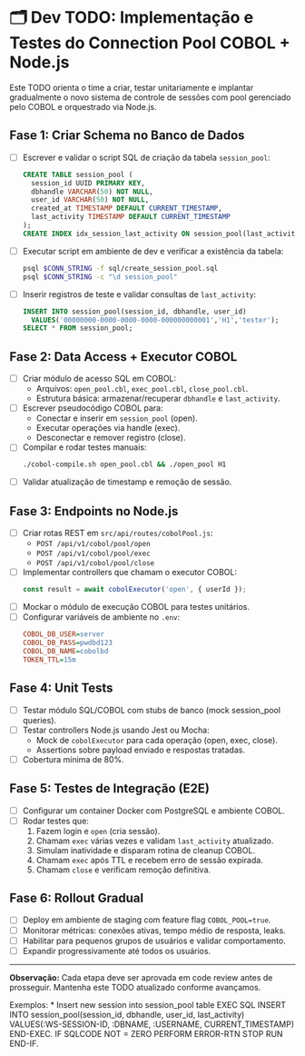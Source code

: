 # 🗂️ Dev TODO: Implementação e Testes do Connection Pool COBOL + Node.js

Este TODO orienta o time a criar, testar unitariamente e implantar gradualmente o novo sistema de controle de sessões com pool gerenciado pelo COBOL e orquestrado via Node.js.

## Fase 1: Criar Schema no Banco de Dados

- [ ] Escrever e validar o script SQL de criação da tabela `session_pool`:
  ```sql
  CREATE TABLE session_pool (
    session_id UUID PRIMARY KEY,
    dbhandle VARCHAR(50) NOT NULL,
    user_id VARCHAR(50) NOT NULL,
    created_at TIMESTAMP DEFAULT CURRENT_TIMESTAMP,
    last_activity TIMESTAMP DEFAULT CURRENT_TIMESTAMP
  );
  CREATE INDEX idx_session_last_activity ON session_pool(last_activity);
  ```
- [ ] Executar script em ambiente de dev e verificar a existência da tabela:
  ```bash
  psql $CONN_STRING -f sql/create_session_pool.sql
  psql $CONN_STRING -c "\d session_pool"
  ```
- [ ] Inserir registros de teste e validar consultas de `last_activity`:
  ```sql
  INSERT INTO session_pool(session_id, dbhandle, user_id)
    VALUES('00000000-0000-0000-0000-000000000001','H1','tester');
  SELECT * FROM session_pool;
  ```

## Fase 2: Data Access + Executor COBOL

- [ ] Criar módulo de acesso SQL em COBOL:
  - Arquivos: `open_pool.cbl`, `exec_pool.cbl`, `close_pool.cbl`.
  - Estrutura básica: armazenar/recuperar `dbhandle` e `last_activity`.
- [ ] Escrever pseudocódigo COBOL para:
  - Conectar e inserir em `session_pool` (open).
  - Executar operações via handle (exec).
  - Desconectar e remover registro (close).
- [ ] Compilar e rodar testes manuais:
  ```bash
  ./cobol-compile.sh open_pool.cbl && ./open_pool H1
  ```
- [ ] Validar atualização de timestamp e remoção de sessão.

## Fase 3: Endpoints no Node.js

- [ ] Criar rotas REST em `src/api/routes/cobolPool.js`:
  - `POST /api/v1/cobol/pool/open`
  - `POST /api/v1/cobol/pool/exec`
  - `POST /api/v1/cobol/pool/close`
- [ ] Implementar controllers que chamam o executor COBOL:
  ```js
  const result = await cobolExecutor('open', { userId });
  ```
- [ ] Mockar o módulo de execução COBOL para testes unitários.
- [ ] Configurar variáveis de ambiente no `.env`:
  ```ini
  COBOL_DB_USER=server
  COBOL_DB_PASS=pwdbd123
  COBOL_DB_NAME=cobolbd
  TOKEN_TTL=15m
  ```

## Fase 4: Unit Tests

- [ ] Testar módulo SQL/COBOL com stubs de banco (mock session_pool queries).
- [ ] Testar controllers Node.js usando Jest ou Mocha:
  - Mock de `cobolExecutor` para cada operação (open, exec, close).
  - Assertions sobre payload enviado e respostas tratadas.
- [ ] Cobertura mínima de 80%.

## Fase 5: Testes de Integração (E2E)

- [ ] Configurar um container Docker com PostgreSQL e ambiente COBOL.
- [ ] Rodar testes que:
  1. Fazem login e `open` (cria sessão).
  2. Chamam `exec` várias vezes e validam `last_activity` atualizado.
  3. Simulam inatividade e disparam rotina de cleanup COBOL.
  4. Chamam `exec` após TTL e recebem erro de sessão expirada.
  5. Chamam `close` e verificam remoção definitiva.

## Fase 6: Rollout Gradual

- [ ] Deploy em ambiente de staging com feature flag `COBOL_POOL=true`.
- [ ] Monitorar métricas: conexões ativas, tempo médio de resposta, leaks.
- [ ] Habilitar para pequenos grupos de usuários e validar comportamento.
- [ ] Expandir progressivamente até todos os usuários.

---
**Observação:** Cada etapa deve ser aprovada em code review antes de prosseguir. Mantenha este TODO atualizado conforme avançamos. 


Exemplos:
      * Insert new session into session_pool table
           EXEC SQL
               INSERT INTO session_pool(session_id, dbhandle, user_id, last_activity)
               VALUES(:WS-SESSION-ID, :DBNAME, :USERNAME, CURRENT_TIMESTAMP)
           END-EXEC.
           IF SQLCODE NOT = ZERO
              PERFORM ERROR-RTN
              STOP RUN
           END-IF.